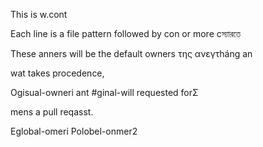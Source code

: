 This is w.cont

Each line is a file pattern followed by con or more cস্যারতে

These anners will be the default owners της ανεγτháng an

wat takes procedence,

Ogisual-owneri ant #ginal-will requested forΣ

mens a pull reqasst.

Eglobal-omeri Polobel-onmer2

